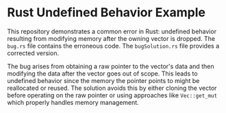 # Rust Undefined Behavior Example

This repository demonstrates a common error in Rust: undefined behavior resulting from modifying memory after the owning vector is dropped. The `bug.rs` file contains the erroneous code. The `bugSolution.rs` file provides a corrected version.

The bug arises from obtaining a raw pointer to the vector's data and then modifying the data after the vector goes out of scope. This leads to undefined behavior since the memory the pointer points to might be reallocated or reused. The solution avoids this by either cloning the vector before operating on the raw pointer or using approaches like `Vec::get_mut` which properly handles memory management.